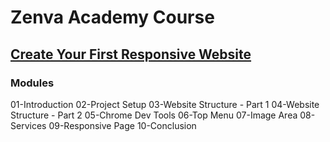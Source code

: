 # Zenva Academy Course

## [Create Your First Responsive Website](https://academy.zenva.com/course/create-your-first-responsive-website/)

### Modules

01-Introduction
02-Project Setup
03-Website Structure - Part 1
04-Website Structure - Part 2
05-Chrome Dev Tools
06-Top Menu
07-Image Area
08-Services
09-Responsive Page
10-Conclusion
